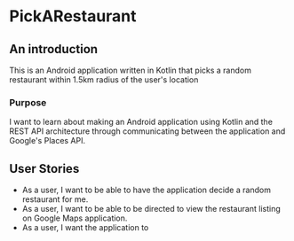 # PickARestaurant

## An introduction

This is an Android application written in Kotlin that picks a random restaurant within 1.5km radius of the user's location

### Purpose

I want to learn about making an Android application using Kotlin and the REST API architecture through communicating between the application and Google's Places API. 

## User Stories
- As a user, I want to be able to have the application decide a random restaurant for me.
- As a user, I want to be able to be directed to view the restaurant listing on Google Maps application.
- As a user, I want the application to 
 
